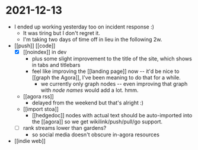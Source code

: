# 2021-12-13

- I ended up working yesterday too on incident response :)
  - It was tiring but I don't regret it.
  - I'm taking two days of time off in lieu in the following 2w.
- [[push]] [[code]]
  - [x] [[noindex]] in dev
    - plus some slight improvement to the title of the site, which shows in tabs and titlebars
    - feel like improving the [[landing page]] now -- it'd be nice to [[graph the Agora]], I've been meaning to do that for a while.
      - we currently only graph nodes -- even improving that graph with *node names* would add a lot. hmm.
  - [[agora rss]]
    - delayed from the weekend but that's alright :)
  - [[import stoa]]
    - [[hedgedoc]] nodes with actual text should be auto-imported into the [[agora]] so we get wikilink/push/pull/go support.
  - [ ] rank streams lower than gardens?
    - so social media doesn't obscure in-agora resources
- [[indie web]]